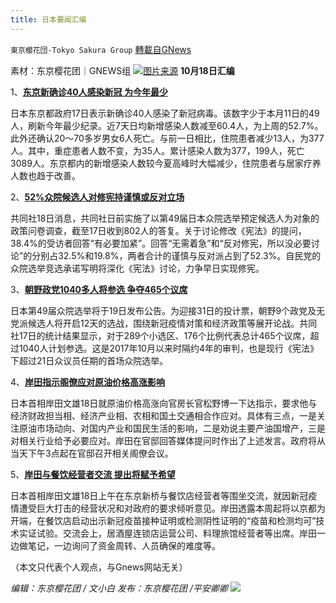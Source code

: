 ```yaml
---
title: 日本要闻汇编
---
```

`東京櫻花団-Tokyo Sakura Group` [轉載自GNews](https://gnews.org/zh-hans/1601302/)

素材：东京樱花团｜GNEWS组
![](https://lh3.googleusercontent.com/brvDyDVTYxRdfR-zvEwCSSpvJgysS83cgAt-gh9GegobL4fOjGutUy9BCSxiynw4qWapCsjeDKmYq8gMnHFFl-oTUsvGORNVSkUCwi0kQo5z_HUX5vsDU86zXT2hpABrktMJbbcv=s0)[图片来源](https://china.kyodonews.net/news/2021/10/c92596d4a48d--.html)
**10月18日汇编**

1、[**东京新确诊40人感染新冠 为今年最少**](https://china.kyodonews.net/news/2021/10/3526dd50dc57-40-.html)

日本东京都政府17日表示新确诊40人感染了新冠病毒。该数字少于本月11日的49人，刷新今年最少纪录。近7天日均新增感染人数减至60.4人，为上周的52.7%。此外还确认20～70多岁男女6人死亡。与前一日相比，住院患者减少13人，为377人。其中，重症患者人数不变，为35人。累计感染人数为377，199人，死亡3089人。东京都内的新增感染人数较今夏高峰时大幅减少，住院患者与居家疗养人数也趋于改善。

2、[**52%众院候选人对修宪持谨慎或反对立场**](https://china.kyodonews.net/news/2021/10/e23637067e71-52.html)

共同社18日消息，共同社日前实施了以第49届日本众院选举预定候选人为对象的政策问卷调查，截至17日收到802人的答复。关于讨论修改《宪法》的提问，38.4%的受访者回答“有必要加紧”。回答“无需着急”和“反对修宪，所以没必要讨论”的分别占32.5%和19.8%，两者合计的谨慎与反对派占到了52.3%。自民党的众院选举竞选承诺写明将深化《宪法》讨论，力争早日实现修宪。

3、[**朝野政党1040多人将参选 争夺465个议席**](https://china.kyodonews.net/news/2021/10/314e153844d9-1040-465.html)

日本第49届众院选举将于19日发布公告。为迎接31日的投计票，朝野9个政党及无党派候选人将开启12天的选战，围绕新冠疫情对策和经济政策等展开论战。共同社17日的统计结果显示，对于289个小选区、176个比例代表总计465个议席，超过1040人计划参选。这是2017年10月以来时隔约4年的审判，也是现行《宪法》下超过21日众议员任期的首场众院选举。

4、[**岸田指示阁僚应对原油价格高涨影响**](https://china.kyodonews.net/news/2021/10/cdf04d1d2bf5.html)

日本首相岸田文雄18日就原油价格高涨向官房长官松野博一下达指示，要求他与经济财政担当相、经济产业相、农相和国土交通相合作应对。具体有三点，一是关注原油市场动向、对国内产业和国民生活的影响，二是劝说主要产油国增产，三是对相关行业给予必要应对。岸田在官邸回答媒体提问时作出了上述发言。政府将从当天下午3点起在官邸召开相关阁僚会议。

5、[**岸田与餐饮经营者交流 提出将赋予希望**](https://china.kyodonews.net/news/2021/10/c92596d4a48d--.html)

日本首相岸田文雄18日上午在东京新桥与餐饮店经营者等围坐交流，就因新冠疫情遭受巨大打击的经营状况和对政府的要求倾听意见。岸田透露本周起将以京都为开端，在餐饮店启动出示新冠疫苗接种证明或检测阴性证明的“疫苗和检测均可”技术实证试验。交流会上，居酒屋连锁店运营公司、料理旅馆经营者等出席。岸田一边做笔记，一边询问了资金周转、人员确保的难度等。

（本文只代表个人观点，与Gnews网站无关）

*编辑：东京樱花团 / 文小白
发布：东京樱花团 /平安卿卿*
![](https://assets.gnews.org/wp-content/uploads/2021/10/image0-1-18.png)
